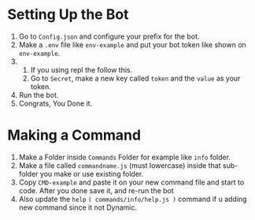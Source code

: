 Setting Up the Bot 
=
1. Go to `Config.json` and configure your prefix for the bot.
2. Make a `.env` file like `env-example` and put your bot token like shown on `env-example`.  
2. 1. If you using repl the  follow this.
    2. Go to `Secret`, make a new key called `token` and the `value` as your token.
3. Run the bot.
4. Congrats, You Done it.



Making a Command
=
1. Make a Folder inside `Commands` Folder for example like `info` folder.
2. Make a file called `commandname.js` (must lowercase) inside that sub-folder you make or use existing folder.
3. Copy `CMD-example` and paste it on your new command file and start to code. After you done save it, and re-run the bot
4. Also update the `help` `( commands/info/help.js )` command if u adding new command since it not Dynamic.
